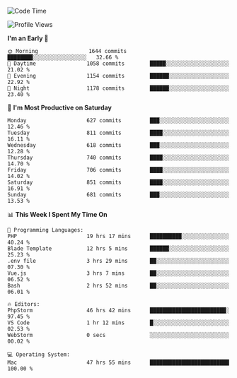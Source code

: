 <!--START_SECTION:waka-->
![Code Time](http://img.shields.io/badge/Code%20Time-4%2C062%20hrs%2047%20mins-blue)

![Profile Views](http://img.shields.io/badge/Profile%20Views-0-blue)

**I'm an Early 🐤** 

```text
🌞 Morning                1644 commits        ████████░░░░░░░░░░░░░░░░░   32.66 % 
🌆 Daytime                1058 commits        █████░░░░░░░░░░░░░░░░░░░░   21.02 % 
🌃 Evening                1154 commits        ██████░░░░░░░░░░░░░░░░░░░   22.92 % 
🌙 Night                  1178 commits        ██████░░░░░░░░░░░░░░░░░░░   23.40 % 
```
📅 **I'm Most Productive on Saturday** 

```text
Monday                   627 commits         ███░░░░░░░░░░░░░░░░░░░░░░   12.46 % 
Tuesday                  811 commits         ████░░░░░░░░░░░░░░░░░░░░░   16.11 % 
Wednesday                618 commits         ███░░░░░░░░░░░░░░░░░░░░░░   12.28 % 
Thursday                 740 commits         ████░░░░░░░░░░░░░░░░░░░░░   14.70 % 
Friday                   706 commits         ████░░░░░░░░░░░░░░░░░░░░░   14.02 % 
Saturday                 851 commits         ████░░░░░░░░░░░░░░░░░░░░░   16.91 % 
Sunday                   681 commits         ███░░░░░░░░░░░░░░░░░░░░░░   13.53 % 
```


📊 **This Week I Spent My Time On** 

```text
💬 Programming Languages: 
PHP                      19 hrs 17 mins      ██████████░░░░░░░░░░░░░░░   40.24 % 
Blade Template           12 hrs 5 mins       ██████░░░░░░░░░░░░░░░░░░░   25.23 % 
.env file                3 hrs 29 mins       ██░░░░░░░░░░░░░░░░░░░░░░░   07.30 % 
Vue.js                   3 hrs 7 mins        ██░░░░░░░░░░░░░░░░░░░░░░░   06.52 % 
Bash                     2 hrs 52 mins       ██░░░░░░░░░░░░░░░░░░░░░░░   06.01 % 

🔥 Editors: 
PhpStorm                 46 hrs 42 mins      ████████████████████████░   97.45 % 
VS Code                  1 hr 12 mins        █░░░░░░░░░░░░░░░░░░░░░░░░   02.53 % 
WebStorm                 0 secs              ░░░░░░░░░░░░░░░░░░░░░░░░░   00.02 % 

💻 Operating System: 
Mac                      47 hrs 55 mins      █████████████████████████   100.00 % 
```


<!--END_SECTION:waka-->
